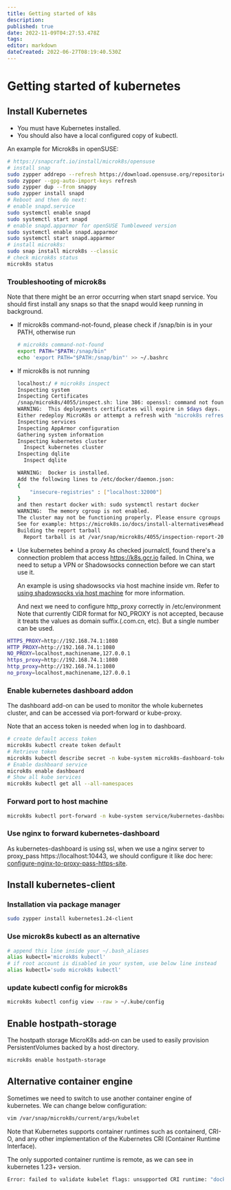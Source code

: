 ```yaml
---
title: Getting started of k8s
description: 
published: true
date: 2022-11-09T04:27:53.478Z
tags: 
editor: markdown
dateCreated: 2022-06-27T08:19:40.530Z
---
```


# Getting started of kubernetes
## Install Kubernetes
- You must have Kubernetes installed. 
- You should also have a local configured copy of kubectl.

An example for Microk8s in openSUSE:
```bash
# https://snapcraft.io/install/microk8s/opensuse
# install snap
sudo zypper addrepo --refresh https://download.opensuse.org/repositories/system:/snappy/openSUSE_Tumbleweed snappy
sudo zypper --gpg-auto-import-keys refresh
sudo zypper dup --from snappy
sudo zypper install snapd
# Reboot and then do next:
# enable snapd.service
sudo systemctl enable snapd
sudo systemctl start snapd
# enable snapd.apparmor for openSUSE Tumbleweed version
sudo systemctl enable snapd.apparmor
sudo systemctl start snapd.apparmor
# install microk8s:
sudo snap install microk8s --classic
# check microk8s status
microk8s status
```

### Troubleshooting of microk8s

Note that there might be an error occurring when start snapd service. You should first install any snaps so that the snapd would keep running in background.

- If microk8s command-not-found, please check if /snap/bin is in your PATH, otherwise run
  ```bash
  # microk8s command-not-found
  export PATH="$PATH:/snap/bin"
  echo 'export PATH="$PATH:/snap/bin"' >> ~/.bashrc
  ```
- If microk8s is not running
  ```bash
  localhost:/ # microk8s inspect 
  Inspecting system
  Inspecting Certificates
  /snap/microk8s/4055/inspect.sh: line 386: openssl: command not found
  WARNING:  This deployments certificates will expire in $days days. 
  Either redeploy MicroK8s or attempt a refresh with "microk8s refresh-certs"
  Inspecting services
  Inspecting AppArmor configuration
  Gathering system information
  Inspecting kubernetes cluster
    Inspect kubernetes cluster
  Inspecting dqlite
    Inspect dqlite

  WARNING:  Docker is installed. 
  Add the following lines to /etc/docker/daemon.json: 
  {
      "insecure-registries" : ["localhost:32000"] 
  }
  and then restart docker with: sudo systemctl restart docker
  WARNING:  The memory cgroup is not enabled. 
  The cluster may not be functioning properly. Please ensure cgroups are enabled 
  See for example: https://microk8s.io/docs/install-alternatives#heading--arm 
  Building the report tarball
    Report tarball is at /var/snap/microk8s/4055/inspection-report-20221017_162601.tar.gz
  ```

- Use kubernetes behind a proxy
	As checked journalctl, found there's a connection problem that access https://k8s.gcr.io failed. In China, we need to setup a VPN or Shadowsocks connection before we can start use it.

	An example is using shadowsocks via host machine inside vm. Refer to [using shadowsocks via host machine](/en/linux/using-shadow-socks-via-host-machine) for more information.
  
  And next we need to configure http_proxy correctly in /etc/environment
  Note that currently CIDR format for NO_PROXY is not accepted, because it treats the values as domain suffix.(.com.cn, etc). But a single number can be used.
```bash
HTTPS_PROXY=http://192.168.74.1:1080
HTTP_PROXY=http://192.168.74.1:1080
NO_PROXY=localhost,machinename,127.0.0.1
https_proxy=http://192.168.74.1:1080
http_proxy=http://192.168.74.1:1080
no_proxy=localhost,machinename,127.0.0.1
```

### Enable kubernetes dashboard addon
The dashboard add-on can be used to monitor the whole kubernetes cluster, and can be accessed via port-forward or kube-proxy.

Note that an access token is needed when log in to dashboard.
```bash
# create default access token
microk8s kubectl create token default
# Retrieve token
microk8s kubectl describe secret -n kube-system microk8s-dashboard-token
# Enable dashboard service
microk8s enable dashboard
# Show all kube services
microk8s kubectl get all --all-namespaces
```

### Forward port to host machine
```bash
microk8s kubectl port-forward -n kube-system service/kubernetes-dashboard 10443:443
```

### Use nginx to forward kubernetes-dashboard
As kubernetes-dashboard is using ssl, when we use a nginx server to proxy_pass https://localhost:10443, we should configure it like doc here: [configure-nginx-to-proxy-pass-https-site](/en/nginx/configure-nginx-to-proxy-pass-https-site).

## Install kubernetes-client
### Installation via package manager
```bash
sudo zypper install kubernetes1.24-client
```
### Use microk8s kubectl as an alternative
```bash
# append this line inside your ~/.bash_aliases
alias kubectl='microk8s kubectl'
# if root account is disabled in your system, use below line instead
alias kubectl='sudo microk8s kubectl'
```

### update kubectl config for microk8s
```bash
microk8s kubectl config view --raw > ~/.kube/config
```

## Enable hostpath-storage
The hostpath storage MicroK8s add-on can be used to easily provision PersistentVolumes backed by a host directory. 
```bash
microk8s enable hostpath-storage
```

## Alternative container engine
Sometimes we need to switch to use another container engine of kubernetes. We can change below configuration:
```bash
vim /var/snap/microk8s/current/args/kubelet
```
Note that Kubernetes supports container runtimes such as containerd, CRI-O, and any other implementation of the Kubernetes CRI (Container Runtime Interface).

The only supported container runtime is remote, as we can see in kubernetes 1.23+ version.
```bash
Error: failed to validate kubelet flags: unsupported CRI runtime: "docker", only "remote" is currently supported
```
